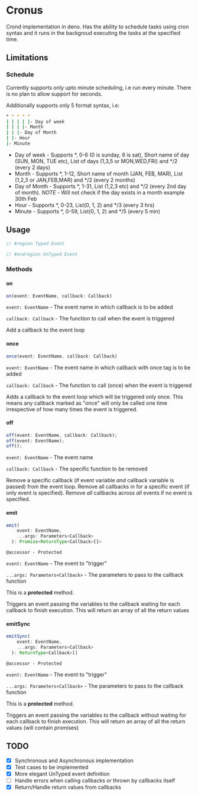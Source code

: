 # Cronus

Crond implementation in deno. Has the ability to schedule tasks using cron 
syntax and it runs in the backgroud executing the tasks at the specified time.

## Limitations
### Schedule
Currently supports only upto minute scheduling, i.e run every minute. There is 
no plan to allow support for seconds.

Additionally supports only 5 format syntax, i.e:

```bash
* * * * *
| | | | |- Day of week
| | | |- Month
| | |- Day of Month
| |- Hour
|- Minute
```

- Day of week - Supports *, 0-6 (0 is sunday, 6 is sat), Short name of day (SUN, MON, TUE etc), List of days (1,3,5 or MON,WED,FRI) and */2 (every 2 days)
- Month - Supports *, 1-12, Short name of month (JAN, FEB, MAR), List (1,2,3 or JAN,FEB,MAR) and */2 (every 2 months)
- Day of Month - Supports *, 1-31, List (1,2,3 etc) and */2 (every 2nd day of month). *NOTE* - Will not check if the day exists in a month example 30th Feb
- Hour - Supports *, 0-23, List(0, 1, 2) and */3 (every 3 hrs)
- Minute - Supports *, 0-59, List(0, 1, 2) and */5 (every 5 min)

## Usage

```ts
// #region Typed Event

// #endregion UnTyped Event
```

### Methods

#### on

```ts
on(event: EventName, callback: Callback)
```

`event: EventName` - The event name in which callback is to be added

`callback: Callback` - The function to call when the event is triggered

Add a callback to the event loop

#### once

```ts
once(event: EventName, callback: Callback)
```

`event: EventName` - The event name in which callback with once tag is to be
added

`callback: Callback` - The function to call (once) when the event is triggered

Adds a callback to the event loop which will be triggered only once. This means
any callback marked as "once" will only be called one time irrespective of how
many times the event is triggered.

#### off

```ts
off(event: EventName, callback: Callback);
off(event: EventName);
off();
```

`event: EventName` - The event name

`callback: Callback` - The specific function to be removed

Remove a specific callback (if event variable _and_ callback variable is passed)
from the event loop. Remove all callbacks in for a specific event (if only event
is specified). Remove _all_ callbacks across _all_ events if no event is
specified.

#### emit

```ts
emit(
    event: EventName,
    ...args: Parameters<Callback>
  ): Promise<ReturnType<Callback>[]>
```

`@accessor - Protected`

`event: EventName` - The event to "trigger"

`...args: Parameters<Callback>` - The parameters to pass to the callback
function

This is a **protected** method.

Triggers an event passing the variables to the callback waiting for each
callback to finish execution. This will return an array of all the return values

#### emitSync

```ts
emitSync(
    event: EventName,
    ...args: Parameters<Callback>
  ): ReturnType<Callback>[]
```

`@accessor - Protected`

`event: EventName` - The event to "trigger"

`...args: Parameters<Callback>` - The parameters to pass to the callback
function

This is a **protected** method.

Triggers an event passing the variables to the callback without waiting for each
callback to finish execution. This will return an array of all the return values
(will contain promises)

## TODO

- [x] Synchronous and Asynchronous implementation
- [x] Test cases to be implemented
- [x] More elegant UnTyped event definition
- [ ] Handle errors when calling callbacks or thrown by callbacks itself
- [x] Return/Handle return values from callbacks
